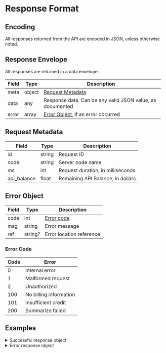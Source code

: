 # Response Format

## Encoding

All responses returned from the API are encoded in JSON, unless otherwise
noted.

## Response Envelope

All responses are returned in a data envelope:

Field | Type   | Description
------|--------|-----------
meta  | object | [Request Metadata](#request-metadata)
data  | any    | Response data. Can be any valid JSON value, as documented
error | array  | [Error Object](#error-object), if an error occurred

## Request Metadata

Field          | Type   | Description
---------------|--------|-----------
id             | string | Request ID
node           | string | Server node name
ms             | int    | Request duration, in milliseconds
api\_balance   | float  | Remaining API Balance, in dollars

## Error Object

Field | Type    | Description
------|---------|-----------
code  | int     | [Error code](#error-code)
msg   | string  | Error message
ref   | string? | Error location reference

### Error Code

Code | Error
-----|------
   0 | Internal error
   1 | Malformed request
   2 | Unauthorized
 100 | No billing information
 101 | Insufficient credit
 200 | Summarize failed

## Examples

<details>
<summary>Successful response object</summary>

From the [Execute Search](../endpoints/making_requests.md) endpoint:

```json
{
  "meta": {
    "id": "ec420bfd904acf489f741494c87a50e7",
    "node": "us-central1",
    "ms": 231,
    "api_balance": 123.456
  },
  "data": [
    {
      "t": 0,
      "url": "https://kagi.com/",
      "title": "Kagi Search - A Premium Search Engine",
      "snippet": "Better search results with no ads. Welcome to Kagi (pronounced kah-gee), a paid search engine that gives power back to the user."
    },
    {
      "t": 0,
      "url": "https://kagi.com/orion",
      "title": "Orion Browser by Kagi",
      "snippet": "Orion offers native support for many Firefox and Chrome browser extensions allowing access to the world's largest eco-system of browser extensions. ",
    }
  ]
}
```

</details>

<details>
<summary>Error response object</summary>

From the [Execute Search](../endpoints/making_requests.md) endpoint:

```json
{
  "meta": {
    "id": "bcbf11d2-1afa-4e72-a0ee-2d9079d1d332",
    "node": "us-east",
    "ms": 0,
    "api_balance": 123.456
  },
  "data": null,
  "error": [
    {
      "code": 1,
      "msg": "Missing q parameter",
      "ref": null
    }
  ]
}
```

</details>
